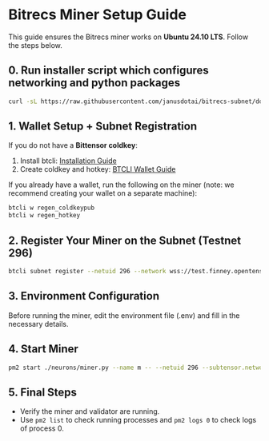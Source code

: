 # Bitrecs Miner Setup Guide

This guide ensures the Bitrecs miner works on **Ubuntu 24.10 LTS**. Follow the steps below.

## 0. Run installer script which configures networking and python packages 
```bash
curl -sL https://raw.githubusercontent.com/janusdotai/bitrecs-subnet/docs/scripts/install_miner.sh | bash
```

## 1. Wallet Setup + Subnet Registration

If you do not have a **Bittensor coldkey**:

1. Install btcli: [Installation Guide](https://docs.bittensor.com/getting-started/install-btcli)
2. Create coldkey and hotkey: [BTCLI Wallet Guide](https://docs.bittensor.com/btcli#btcli-wallet)

If you already have a wallet, run the following on the miner (note: we recommend creating your wallet on a separate machine):

```bash
btcli w regen_coldkeypub
btcli w regen_hotkey
```

## 2. Register Your Miner on the Subnet (Testnet 296)

```bash
btcli subnet register --netuid 296 --network wss://test.finney.opentensor.ai:443 --wallet.name default --wallet.hotkey default
```

## 3. Environment Configuration

Before running the miner, edit the environment file (.env) and fill in the necessary details.

## 4. Start Miner

```bash
pm2 start ./neurons/miner.py --name m -- --netuid 296 --subtensor.network  wss://test.finney.opentensor.ai:443 --wallet.name default --wallet.hotkey default --logging.trace --llm.model openrouter/quasar-alpha
```

## 5. Final Steps

- Verify the miner and validator are running.
- Use `pm2 list` to check running processes and `pm2 logs 0` to check logs of process 0.



